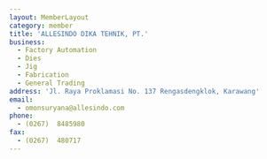 ```yaml
---
layout: MemberLayout
category: member
title: 'ALLESINDO DIKA TEHNIK, PT.'
business:
  - Factory Automation
  - Dies
  - Jig
  - Fabrication
  - General Trading
address: 'Jl. Raya Proklamasi No. 137 Rengasdengklok, Karawang'
email:
  - omonsuryana@allesindo.com
phone:
  - (0267)  8485980
fax:
  - (0267)  480717
---
```

